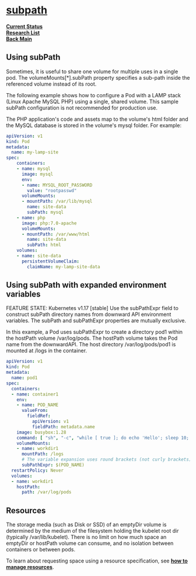 # **[subpath](https://kubernetes.io/docs/concepts/storage/volumes/#using-subpath)**

**[Current Status](../../../../development/status/weekly/current_status.md)**\
**[Research List](../../../research_list.md)**\
**[Back Main](../../../../README.md)**

## Using subPath

Sometimes, it is useful to share one volume for multiple uses in a single pod. The volumeMounts[*].subPath property specifies a sub-path inside the referenced volume instead of its root.

The following example shows how to configure a Pod with a LAMP stack (Linux Apache MySQL PHP) using a single, shared volume. This sample subPath configuration is not recommended for production use.

The PHP application's code and assets map to the volume's html folder and the MySQL database is stored in the volume's mysql folder. For example:

```yaml
apiVersion: v1
kind: Pod
metadata:
  name: my-lamp-site
spec:
    containers:
    - name: mysql
      image: mysql
      env:
      - name: MYSQL_ROOT_PASSWORD
        value: "rootpasswd"
      volumeMounts:
      - mountPath: /var/lib/mysql
        name: site-data
        subPath: mysql
    - name: php
      image: php:7.0-apache
      volumeMounts:
      - mountPath: /var/www/html
        name: site-data
        subPath: html
    volumes:
    - name: site-data
      persistentVolumeClaim:
        claimName: my-lamp-site-data
```

## Using subPath with expanded environment variables

FEATURE STATE: Kubernetes v1.17 [stable]
Use the subPathExpr field to construct subPath directory names from downward API environment variables. The subPath and subPathExpr properties are mutually exclusive.

In this example, a Pod uses subPathExpr to create a directory pod1 within the hostPath volume /var/log/pods. The hostPath volume takes the Pod name from the downwardAPI. The host directory /var/log/pods/pod1 is mounted at /logs in the container.

```yaml
apiVersion: v1
kind: Pod
metadata:
  name: pod1
spec:
  containers:
  - name: container1
    env:
    - name: POD_NAME
      valueFrom:
        fieldRef:
          apiVersion: v1
          fieldPath: metadata.name
    image: busybox:1.28
    command: [ "sh", "-c", "while [ true ]; do echo 'Hello'; sleep 10; done | tee -a /logs/hello.txt" ]
    volumeMounts:
    - name: workdir1
      mountPath: /logs
      # The variable expansion uses round brackets (not curly brackets).
      subPathExpr: $(POD_NAME)
  restartPolicy: Never
  volumes:
  - name: workdir1
    hostPath:
      path: /var/log/pods
```

## Resources

The storage media (such as Disk or SSD) of an emptyDir volume is determined by the medium of the filesystem holding the kubelet root dir (typically /var/lib/kubelet). There is no limit on how much space an emptyDir or hostPath volume can consume, and no isolation between containers or between pods.

To learn about requesting space using a resource specification, see **[how to manage resources](https://kubernetes.io/docs/concepts/configuration/manage-resources-containers/)**.
